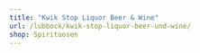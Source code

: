 ```yaml
---
title: "Kwik Stop Liquor Beer & Wine"
url: /lubbock/kwik-stop-liquor-beer-und-wine/
shop: Spirituosen
---
```

